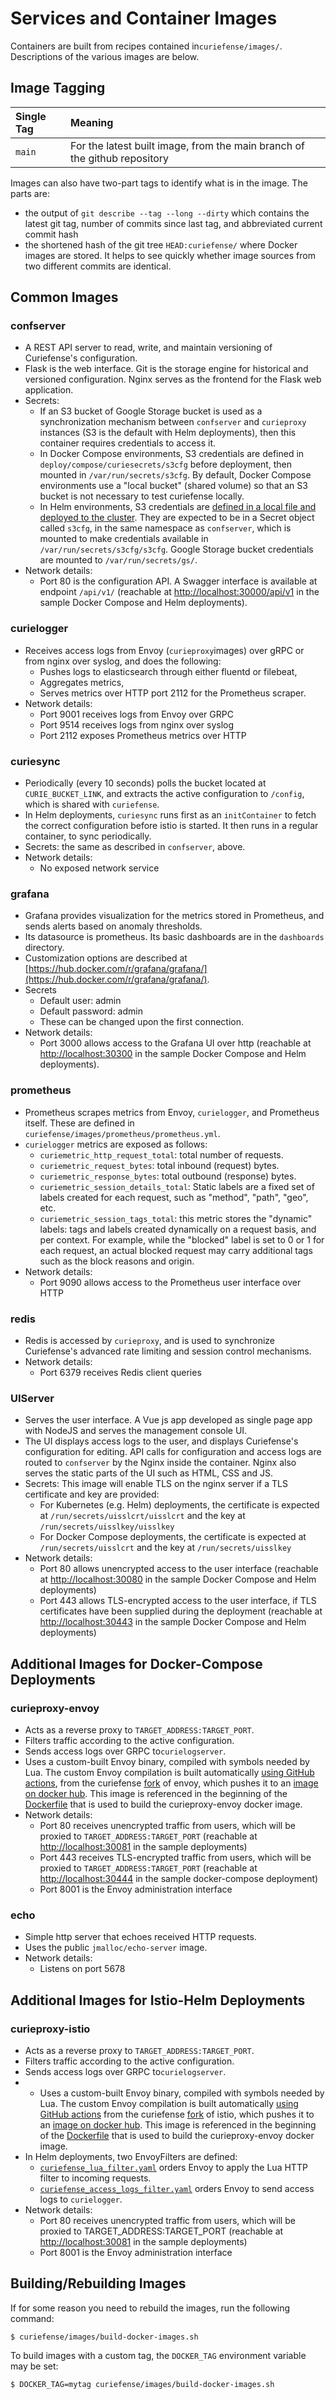 # Services and Container Images

Containers are built from recipes contained in`curiefense/images/`. Descriptions of the various images are below.

## Image Tagging <a id="image-tagging"></a>

| Single Tag | Meaning |
| :--- | :--- |
| `main` | For the latest built image, from the main branch of the github repository |

Images can also have two-part tags to identify what is in the image. The parts are:

* the output of `git describe --tag --long --dirty` which contains the latest git tag, number of commits since last tag, and abbreviated current commit hash
* the shortened hash of the git tree `HEAD:curiefense/` where Docker images are stored. It helps to see quickly whether image sources from two different commits are identical.

## Common Images <a id="common-images"></a>

### confserver <a id="confserver"></a>

* A REST API server to read, write, and maintain versioning of Curiefense's configuration.
* Flask is the web interface. Git is the storage engine for historical and versioned configuration. Nginx serves as the frontend for the Flask web application.
* Secrets:
  * If an S3 bucket of Google Storage bucket is used as a synchronization mechanism between `confserver` and `curieproxy` instances \(S3 is the default with Helm deployments\), then this container requires credentials to access it.
  * In Docker Compose environments, S3 credentials are defined in `deploy/compose/curiesecrets/s3cfg` before deployment, then mounted in `/var/run/secrets/s3cfg`. By default, Docker Compose environments use a "local bucket" \(shared volume\) so that an S3 bucket is not necessary to test curiefense locally.
  * In Helm environments, S3 credentials are [defined in a local file and deployed to the cluster](https://docs.curiefense.io/v/main/installation/deployment-first-steps/istio-via-helm#setup-secrets). They are expected to be in a Secret object called `s3cfg`, in the same namespace as `confserver`, which is mounted to make credentials available in `/var/run/secrets/s3cfg/s3cfg`. Google Storage bucket credentials are mounted to `/var/run/secrets/gs/`.
* Network details:
  * Port 80 is the configuration API. A Swagger interface is available at endpoint `/api/v1/` \(reachable at [http://localhost:30000/api/v1](http://localhost:30000/api/v1) in the sample Docker Compose and Helm deployments\).

### curielogger <a id="curielogger"></a>

* Receives access logs from Envoy \(`curieproxy`images\) over gRPC or from nginx over syslog, and does the following:
  * Pushes logs to elasticsearch through either fluentd or filebeat,
  * Aggregates metrics,
  * Serves metrics over HTTP port 2112 for the Prometheus scraper.
* Network details:
  * Port 9001 receives logs from Envoy over GRPC
  * Port 9514 receives logs from nginx over syslog
  * Port 2112 exposes Prometheus metrics over HTTP

### curiesync <a id="curiesync"></a>

* Periodically \(every 10 seconds\) polls the bucket located at `CURIE_BUCKET_LINK`, and extracts the active configuration to `/config`, which is shared with `curiefense`.
* In Helm deployments, `curiesync` runs first as an `initContainer` to fetch the correct configuration before istio is started. It then runs in a regular container, to sync periodically.
* Secrets: the same as described in `confserver`, above.
* Network details:
  * No exposed network service

### grafana <a id="grafana"></a>

* Grafana provides visualization for the metrics stored in Prometheus, and sends alerts based on anomaly thresholds.
* Its datasource is prometheus. Its basic dashboards are in the `dashboards` directory.
* Customization options are described at [https://hub.docker.com/r/grafana/grafana/](https://hub.docker.com/r/grafana/grafana/).
* Secrets
  * Default user: admin
  * Default password: admin
  * These can be changed upon the first connection.
* Network details:
  * Port 3000 allows access to the Grafana UI over http \(reachable at [http://localhost:30300](http://localhost:30300/) in the sample Docker Compose and Helm deployments\).

### prometheus <a id="prometheus"></a>

* Prometheus scrapes metrics from Envoy, `curielogger`, and Prometheus itself. These are defined in `curiefense/images/prometheus/prometheus.yml`.
* `curielogger` metrics are exposed as follows:
  * `curiemetric_http_request_total`: total number of requests.
  * `curiemetric_request_bytes`: total inbound \(request\) bytes.
  * `curiemetric_response_bytes`: total outbound \(response\) bytes.
  * `curiemetric_session_details_total`: Static labels are a fixed set of labels created for each request, such as "method", "path", "geo", etc.
  * `curiemetric_session_tags_total`: this metric stores the "dynamic" labels: tags and labels created dynamically on a request basis, and per context. For example, while the "blocked" label is set to 0 or 1 for each request, an actual blocked request may carry additional tags such as the block reasons and origin.
* Network details:
  * Port 9090 allows access to the Prometheus user interface over HTTP

### redis <a id="redis"></a>

* Redis is accessed by `curieproxy`, and is used to synchronize Curiefense's advanced rate limiting and session control mechanisms.
* Network details:
  * Port 6379 receives Redis client queries

### UIServer <a id="uiserver"></a>

* Serves the user interface. A Vue js app developed as single page app with NodeJS and serves the management console UI.
* The UI displays access logs to the user, and displays Curiefense's configuration for editing. API calls for configuration and access logs are routed to `confserver` by the Nginx inside the container. Nginx also serves the static parts of the UI such as HTML, CSS and JS.
* Secrets: This image will enable TLS on the nginx server if a TLS certificate and key are provided:
  * For Kubernetes \(e.g. Helm\) deployments, the certificate is expected at `/run/secrets/uisslcrt/uisslcrt` and the key at `/run/secrets/uisslkey/uisslkey`
  * For Docker Compose deployments, the certificate is expected at `/run/secrets/uisslcrt` and the key at `/run/secrets/uisslkey`
* Network details:
  * Port 80 allows unencrypted access to the user interface \(reachable at [http://localhost:30080](http://localhost:30080/) in the sample Docker Compose and Helm deployments\)
  * Port 443 allows TLS-encrypted access to the user interface, if TLS certificates have been supplied during the deployment \(reachable at [http://localhost:30443](http://localhost:30443/) in the sample Docker Compose and Helm deployments\)

## Additional Images for Docker-Compose Deployments <a id="additional-images-for-docker-compose-deployments"></a>

### curieproxy-envoy <a id="curieproxy-envoy"></a>

* Acts as a reverse proxy to `TARGET_ADDRESS:TARGET_PORT`.
* Filters traffic according to the active configuration.
* Sends access logs over GRPC to`curielogserver`.
* Uses a custom-built Envoy binary, compiled with symbols needed by Lua. The custom Envoy compilation is built automatically [using GitHub actions](https://github.com/curiefense/envoy/blob/main/.github/workflows/build-envoy-for-curiefense.yml), from the curiefense [fork](https://github.com/curiefense/envoy) of envoy, which pushes it to an [image on docker hub](https://hub.docker.com/r/curiefense/envoy-cf/tags?page=1&ordering=last_updated). This image is referenced in the beginning of the [Dockerfile](https://github.com/curiefense/curiefense/blob/main/curiefense/images/curieproxy-envoy/Dockerfile) that is used to build the curieproxy-envoy docker image.
* Network details:
  * Port 80 receives unencrypted traffic from users, which will be proxied to `TARGET_ADDRESS:TARGET_PORT` \(reachable at [http://localhost:30081](http://localhost:30081/) in the sample deployments\)
  * Port 443 receives TLS-encrypted traffic from users, which will be proxied to `TARGET_ADDRESS:TARGET_PORT` \(reachable at [http://localhost:30444](http://localhost:30444/) in the sample docker-compose deployment\)
  * Port 8001 is the Envoy administration interface

### echo <a id="echo"></a>

* Simple http server that echoes received HTTP requests.
* Uses the public `jmalloc/echo-server` image.
* Network details:
  * Listens on port 5678

## Additional Images for Istio-Helm Deployments <a id="additional-images-for-istio-helm-deployments"></a>

### curieproxy-istio <a id="curieproxy-istio"></a>

* Acts as a reverse proxy to `TARGET_ADDRESS:TARGET_PORT`.
* Filters traffic according to the active configuration.
* Sends access logs over GRPC to`curielogserver`.
* * Uses a custom-built Envoy binary, compiled with symbols needed by Lua. The custom Envoy compilation is built automatically [using GitHub actions](https://github.com/curiefense/istio-proxy/blob/cf-1.9.3/.github/workflows/build-envoy-for-curiefense.yml) from the curiefense [fork](https://github.com/curiefense/istio-proxy) of istio, which pushes it to an [image on docker hub](https://hub.docker.com/r/curiefense/envoy-istio-cf/tags?page=1&ordering=last_updated). This image is referenced in the beginning of the [Dockerfile](https://github.com/curiefense/curiefense/blob/main/curiefense/images/curieproxy-istio/Dockerfile) that is used to build the curieproxy-envoy docker image.
* In Helm deployments, two EnvoyFilters are defined:
  * `​`[`curiefense_lua_filter.yaml`](https://github.com/curiefense/curiefense-helm/blob/main/istio-helm/charts/gateways/istio-ingress/templates/curiefense_lua_filter.yaml) orders Envoy to apply the Lua HTTP filter to incoming requests.
  * `​`[`curiefense_access_logs_filter.yaml`](https://github.com/curiefense/curiefense-helm/blob/main/istio-helm/charts/gateways/istio-ingress/templates/curiefense_access_logs_filter.yaml) orders Envoy to send access logs to `curielogger`.
* Network details:
  * Port 80 receives unencrypted traffic from users, which will be proxied to TARGET\_ADDRESS:TARGET\_PORT \(reachable at [http://localhost:30081](http://localhost:30081/) in the sample deployments\)
  * Port 8001 is the Envoy administration interface

## **Building/Rebuilding Images** <a id="building-rebuilding-images"></a>

If for some reason you need to rebuild the images, run the following command:

```text
$ curiefense/images/build-docker-images.sh
```

To build images with a custom tag, the `DOCKER_TAG` environment variable may be set:

```text
$ DOCKER_TAG=mytag curiefense/images/build-docker-images.sh
```

